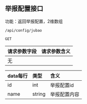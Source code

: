 ## 举报配置接口

功能：返回举报配置，2维数组
~~~
/api/config/jubao
~~~
~~~
GET
~~~

| 请求参数字段        | 请求参数含义  |
| -------- |:------|
|无| |


| data每行        | 类型 |含义  |
| -------- |:------|:------|
|id             | int        | 举报配置id |
|name        | string     | 举报配置内容 |


